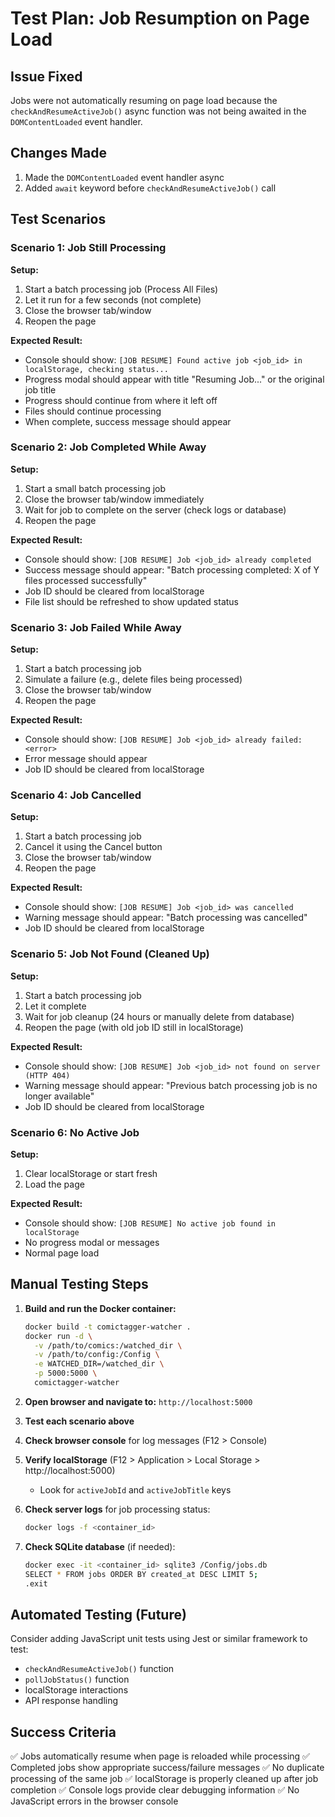 # Test Plan: Job Resumption on Page Load

## Issue Fixed
Jobs were not automatically resuming on page load because the `checkAndResumeActiveJob()` async function was not being awaited in the `DOMContentLoaded` event handler.

## Changes Made
1. Made the `DOMContentLoaded` event handler async
2. Added `await` keyword before `checkAndResumeActiveJob()` call

## Test Scenarios

### Scenario 1: Job Still Processing
**Setup:**
1. Start a batch processing job (Process All Files)
2. Let it run for a few seconds (not complete)
3. Close the browser tab/window
4. Reopen the page

**Expected Result:**
- Console should show: `[JOB RESUME] Found active job <job_id> in localStorage, checking status...`
- Progress modal should appear with title "Resuming Job..." or the original job title
- Progress should continue from where it left off
- Files should continue processing
- When complete, success message should appear

### Scenario 2: Job Completed While Away
**Setup:**
1. Start a small batch processing job
2. Close the browser tab/window immediately
3. Wait for job to complete on the server (check logs or database)
4. Reopen the page

**Expected Result:**
- Console should show: `[JOB RESUME] Job <job_id> already completed`
- Success message should appear: "Batch processing completed: X of Y files processed successfully"
- Job ID should be cleared from localStorage
- File list should be refreshed to show updated status

### Scenario 3: Job Failed While Away
**Setup:**
1. Start a batch processing job
2. Simulate a failure (e.g., delete files being processed)
3. Close the browser tab/window
4. Reopen the page

**Expected Result:**
- Console should show: `[JOB RESUME] Job <job_id> already failed: <error>`
- Error message should appear
- Job ID should be cleared from localStorage

### Scenario 4: Job Cancelled
**Setup:**
1. Start a batch processing job
2. Cancel it using the Cancel button
3. Close the browser tab/window
4. Reopen the page

**Expected Result:**
- Console should show: `[JOB RESUME] Job <job_id> was cancelled`
- Warning message should appear: "Batch processing was cancelled"
- Job ID should be cleared from localStorage

### Scenario 5: Job Not Found (Cleaned Up)
**Setup:**
1. Start a batch processing job
2. Let it complete
3. Wait for job cleanup (24 hours or manually delete from database)
4. Reopen the page (with old job ID still in localStorage)

**Expected Result:**
- Console should show: `[JOB RESUME] Job <job_id> not found on server (HTTP 404)`
- Warning message should appear: "Previous batch processing job is no longer available"
- Job ID should be cleared from localStorage

### Scenario 6: No Active Job
**Setup:**
1. Clear localStorage or start fresh
2. Load the page

**Expected Result:**
- Console should show: `[JOB RESUME] No active job found in localStorage`
- No progress modal or messages
- Normal page load

## Manual Testing Steps

1. **Build and run the Docker container:**
   ```bash
   docker build -t comictagger-watcher .
   docker run -d \
     -v /path/to/comics:/watched_dir \
     -v /path/to/config:/Config \
     -e WATCHED_DIR=/watched_dir \
     -p 5000:5000 \
     comictagger-watcher
   ```

2. **Open browser and navigate to:** `http://localhost:5000`

3. **Test each scenario above**

4. **Check browser console** for log messages (F12 > Console)

5. **Verify localStorage** (F12 > Application > Local Storage > http://localhost:5000)
   - Look for `activeJobId` and `activeJobTitle` keys

6. **Check server logs** for job processing status:
   ```bash
   docker logs -f <container_id>
   ```

7. **Check SQLite database** (if needed):
   ```bash
   docker exec -it <container_id> sqlite3 /Config/jobs.db
   SELECT * FROM jobs ORDER BY created_at DESC LIMIT 5;
   .exit
   ```

## Automated Testing (Future)
Consider adding JavaScript unit tests using Jest or similar framework to test:
- `checkAndResumeActiveJob()` function
- `pollJobStatus()` function
- localStorage interactions
- API response handling

## Success Criteria
✅ Jobs automatically resume when page is reloaded while processing
✅ Completed jobs show appropriate success/failure messages
✅ No duplicate processing of the same job
✅ localStorage is properly cleaned up after job completion
✅ Console logs provide clear debugging information
✅ No JavaScript errors in the browser console
